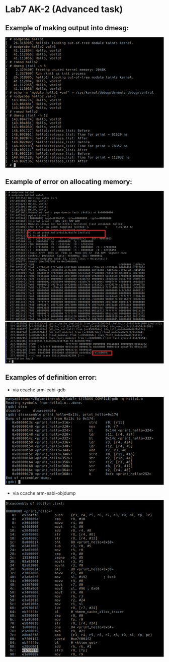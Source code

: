 # Lab7 AK-2 (Advanced task)
## Example of making output into dmesg:
![Alt text](/lab7/screenshots/example1.png)
## Example of error on allocating memory:
![Alt text](/lab7/screenshots/example2_1_1.png)
![Alt text](/lab7/screenshots/example2_2_2.png) 
## Examples of definition error:
* via ccache arm-eabi-gdb

![Alt text](/lab7/screenshots/example3.png)
* via ccache arm-eabi-objdump

![Alt text](/lab7/screenshots/example4.png)

